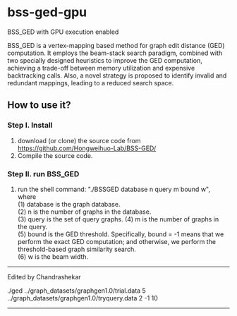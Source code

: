 # bss-ged-gpu
BSS_GED with GPU execution enabled

BSS_GED is a vertex-mapping based method for graph edit distance (GED) computation. It employs the beam-stack
search paradigm, combined with two specially designed heuristics to improve the GED computation, achieving a trade-off between memory utilization and expensive backtracking calls. Also, a novel strategy is proposed to identify invalid and redundant mappings, leading to a reduced search space. 

## How to use it?   
### Step I. Install
   1. download (or clone) the source code from https://github.com/Hongweihuo-Lab/BSS-GED/
   2. Compile the source code. 
### Step II. run BSS_GED
   1. run the shell command: "./BSSGED database n query m bound w", where    
       (1) database is the graph database.       
       (2) n is the number of graphs in the database.        
       (3) query is the set of query graphs. 
       (4) m is the number of graphs in the query.     
       (5) bound is the GED threshold. Specifically, bound = -1 means that we perform the exact 
           GED computation; and otherwise, we perform the threshold-based graph similarity search.        
       (6) w is the beam width.        
       
---------------------------------------------------------------------------------------------------------------------------
Edited by Chandrashekar

./ged ../graph_datasets/graphgen1.0/trial.data 5 ../graph_datasets/graphgen1.0/tryquery.data 2 -1 10

---------------------------------------------------------------------------------------------------------------------------
